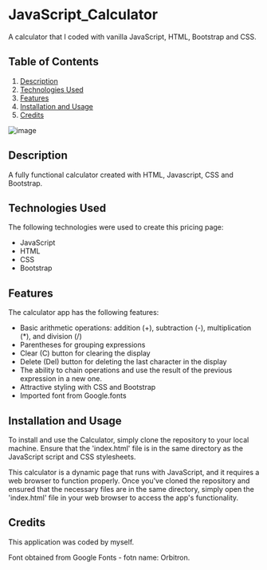 # JavaScript_Calculator
A calculator that I coded with vanilla JavaScript, HTML, Bootstrap and CSS. 



## Table of Contents
1. [Description](#description)
2. [Technologies Used](#technologies)
3. [Features](#features)
4. [Installation and Usage](#installation)
5. [Credits](#credits)
  

![image](https://user-images.githubusercontent.com/123034061/236267789-7a7cfcef-8b8f-46bb-9097-e8e0b8414a36.png)



## Description <a name="description"/>
A fully functional calculator created with HTML, Javascript, CSS and Bootstrap. 

## Technologies Used <a name="technologies"/>
The following technologies were used to create this pricing page:
- JavaScript
- HTML
- CSS
- Bootstrap



## Features <a name="features"/>
The calculator app has the following features:
  - Basic arithmetic operations: addition (+), subtraction (-), multiplication (*), and division (/)
  - Parentheses for grouping expressions
  - Clear (C) button for clearing the display
  - Delete (Del) button for deleting the last character in the display
  - The ability to chain operations and use the result of the previous expression in a new one. 
  - Attractive styling with CSS and Bootstrap 
  - Imported font from Google.fonts
  
  
## Installation and Usage <a name="installation"/>
To install and use the Calculator, simply clone the repository to your local machine. Ensure that the 'index.html' file is in the same directory as the JavaScript script and CSS stylesheets.

This calculator is a dynamic page that runs with JavaScript, and it requires a web browser to function properly. Once you've cloned the repository and ensured that the necessary files are in the same directory, simply open the 'index.html' file in your web browser to access the app's functionality.


## Credits <a name="credits"/>
This application was coded by myself. 

Font obtained from Google Fonts - fotn name: Orbitron. 
